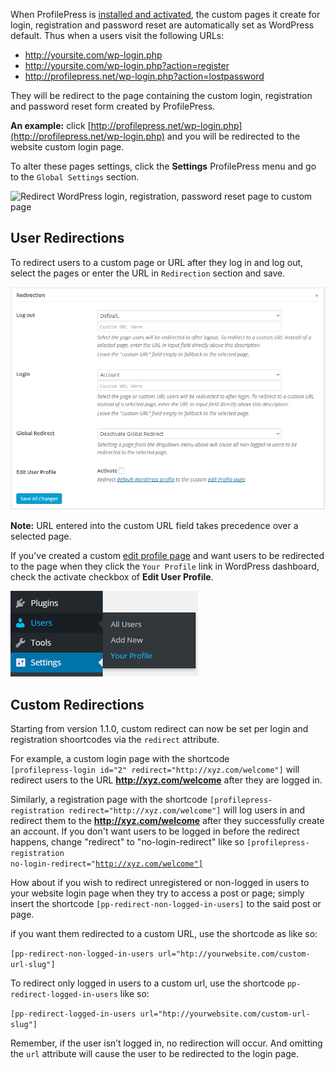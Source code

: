 When ProfilePress is [installed and activated](../installation.md), the custom pages it create for login, registration and password reset are automatically set as WordPress default. Thus when a users visit the following URLs:


* http://yoursite.com/wp-login.php
* http://yoursite.com/wp-login.php?action=register
* http://profilepress.net/wp-login.php?action=lostpassword


They will be redirect to the page containing the custom login, registration and password reset form created by ProfilePress.


**An example:** click [http://profilepress.net/wp-login.php](http://profilepress.net/wp-login.php) and you will be redirected to the website custom login page.


To alter these pages settings, click the **Settings** ProfilePress menu and go to the `Global Settings` section.

![Redirect WordPress login, registration, password reset page to custom page](https://d13njzr7tvlzz9.cloudfront.net/wp-content/uploads/2015/01/make-custom-pages-default.png)


## User Redirections

To redirect users to a custom page or URL after they log in and log out, select the pages or enter the URL in `Redirection` section and save.

![Login, logout and edit-profile redirect](img/user-redirection.png)

**Note:** URL entered into the custom URL field takes precedence over a selected page.

If you've created a custom [edit profile page](../build/edit-profile.md) and want users to be redirected to the page when they click the `Your Profile` link in WordPress dashboard, check the activate checkbox of **Edit User Profile**.

![WordPress default profile link](img/wp-default-profile.png)


## Custom Redirections

Starting from version 1.1.0, custom redirect can now be set per login and registration shoortcodes via the `redirect` attribute.


For example, a custom login page with the shortcode  
`[profilepress-login id="2" redirect="http://xyz.com/welcome"]` will redirect users to the URL **http://xyz.com/welcome** after they are logged in.


Similarly, a registration page with the shortcode `[profilepress-registration redirect="http://xyz.com/welcome"]` will log users in and redirect them to the **http://xyz.com/welcome** after they successfully create an account.
If you don't want users to be logged in before the redirect happens, change "redirect" to "no-login-redirect" like so <code>[profilepress-registration no-login-redirect="http://xyz.com/welcome"]</code>


How about if you wish to redirect unregistered or non-logged in users to your website login page when they try to access a post or page; simply insert the shortcode `[pp-redirect-non-logged-in-users]` to the said post or page.


if you want them redirected to a custom URL, use the shortcode as like so:

`[pp-redirect-non-logged-in-users url="htp://yourwebsite.com/custom-url-slug"]`


To redirect only logged in users to a custom url, use the shortcode `pp-redirect-logged-in-users` like so:


`[pp-redirect-logged-in-users url="htp://yourwebsite.com/custom-url-slug"]`


Remember, if the user isn’t logged in, no redirection will occur. And omitting the `url` attribute will cause the user to be redirected to the login page.

